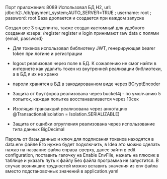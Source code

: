 Порт приложения: 8089
Использовал БД H2, url: jdbc:h2:./db/payment_system;AUTO_SERVER=TRUE ; username: root ; password: root
База дропается и создается при каждом запуске

Создал все 3 эндопинта, также создал кастомный для удобного создания юзера: /register
register и login принимают raw data с полями {email, password}

- Для токенов использовал библиотеку JWT, генерирующая bearer token при логине и регистрации
- logout реализовал через поле в БД. К сожалению не смог найти в интернете как удалить токен из внутренней реализации библиотеки, а в БД я их не храню
- пароли хранятся в БД в закодированном виде через BCryptEncoder
- Защита от брутфорса реализована через bucket4j - по умолчанию 5 попыток, каждая попытка восстанавливается через 10сек

- Изоляция транзакций реализована через аннотацию @Transactional(isolation = Isolation.SERIALIZABLE)
- Защита от ошибки огругления реализована через использование типа данных BigDecimal

Пароль от базы данных и ключ для подписания токенов находятся в data.env файле
Его нужно будет подключить, в Idea это можно сделать нажав на название файла справа-вверху, далее зайти в edit
configuration, поставить галочку на Enable EnvFile, нажать на плюсик в таблице и указать путь к файлу
Без файла программа не запустится. В случае возникших трудностей можно вставить значения из env файла вместо
подстановочных значений в application.yaml